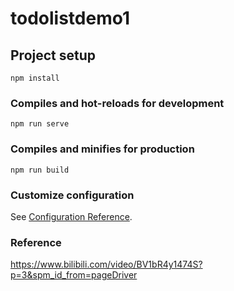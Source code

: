# todolistdemo1

## Project setup
```
npm install
```

### Compiles and hot-reloads for development
```
npm run serve
```

### Compiles and minifies for production
```
npm run build
```

### Customize configuration
See [Configuration Reference](https://cli.vuejs.org/config/).

### Reference
https://www.bilibili.com/video/BV1bR4y1474S?p=3&spm_id_from=pageDriver
